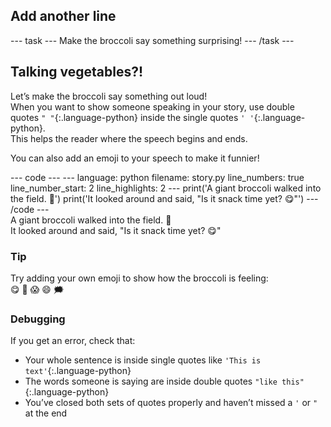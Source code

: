 <h2 class="c-project-heading--task">Add another line</h2>
--- task ---
Make the broccoli say something surprising!
--- /task ---

<h2 class="c-project-heading--explainer">Talking vegetables?!</h2>

Let’s make the broccoli say something out loud!  
When you want to show someone speaking in your story, use double quotes `" "`{:.language-python} inside the single quotes `' '`{:.language-python}.  
This helps the reader where the speech begins and ends.

You can also add an emoji to your speech to make it funnier!

<div class="c-project-code">
--- code ---
---
language: python
filename: story.py
line_numbers: true
line_number_start: 2
line_highlights: 2
---
print('A giant broccoli walked into the field. 🥦')
print('It looked around and said, "Is it snack time yet? 😋"')
--- /code ---
</div>

<div class="c-project-output">
A giant broccoli walked into the field. 🥦</br>
It looked around and said, "Is it snack time yet? 😋"
</div>

<div class="c-project-callout c-project-callout--tip">

### Tip

Try adding your own emoji to show how the broccoli is feeling:  
😋 🤔 😱 😄 🗯️

</div>

<div class="c-project-callout c-project-callout--debug">

### Debugging

If you get an error, check that:
- Your whole sentence is inside single quotes like `'This is text'`{:.language-python}
- The words someone is saying are inside double quotes `"like this"`{:.language-python}
- You’ve closed both sets of quotes properly and haven’t missed a `'` or `"` at the end

</div>
